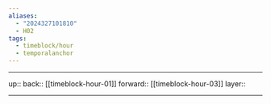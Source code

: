 ```yaml
---
aliases:
  - "2024327101810"
  - H02
tags:
  - timeblock/hour
  - temporalanchor
---
```




***

up:: 
back:: [[timeblock-hour-01]]
forward:: [[timeblock-hour-03]]
layer:: 

***
